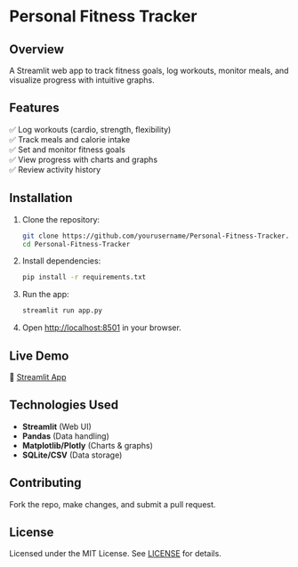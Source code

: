 # **Personal Fitness Tracker**  

## **Overview**  
A Streamlit web app to track fitness goals, log workouts, monitor meals, and visualize progress with intuitive graphs.  

## **Features**  
✅ Log workouts (cardio, strength, flexibility)  
✅ Track meals and calorie intake  
✅ Set and monitor fitness goals  
✅ View progress with charts and graphs  
✅ Review activity history  

## **Installation**  
1. Clone the repository:  
   ```sh
   git clone https://github.com/yourusername/Personal-Fitness-Tracker.git
   cd Personal-Fitness-Tracker
   ```  
2. Install dependencies:  
   ```sh
   pip install -r requirements.txt
   ```  
3. Run the app:  
   ```sh
   streamlit run app.py
   ```  
4. Open [http://localhost:8501](http://localhost:8501) in your browser.  

## **Live Demo**  
🔗 [Streamlit App](https://personal-fitness-tracker-kjqr33x2p4qza2akdjxmzu.streamlit.app/)  

## **Technologies Used**  
- **Streamlit** (Web UI)  
- **Pandas** (Data handling)  
- **Matplotlib/Plotly** (Charts & graphs)  
- **SQLite/CSV** (Data storage)  

## **Contributing**  
Fork the repo, make changes, and submit a pull request.  

## **License**  
Licensed under the MIT License. See [LICENSE](LICENSE) for details.  
